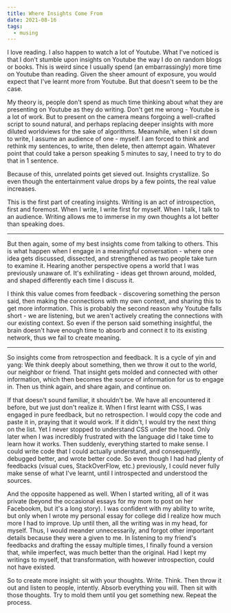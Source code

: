 ```yaml
---
title: Where Insights Come From 
date: 2021-08-16
tags:
  - musing
---
```


I love reading. I also happen to watch a lot of Youtube. What I've noticed is that I don't stumble upon insights on Youtube the way I do on random blogs or books. This is weird since I usually spend (an embarrassingly) more time on Youtube than reading. Given the sheer amount of exposure, you would expect that I've learnt more from Youtube. But that doesn't seem to be the case.

My theory is, people don't spend as much time thinking about what they are presenting on Youtube as they do writing. Don't get me wrong - Youtube is a lot of work. But to present on the camera means forgoing a well-crafted script to sound natural, and perhaps replacing deeper insights with more diluted worldviews for the sake of algorithms. Meanwhile, when I sit down to write, I assume an audience of one - myself. I am forced to think and rethink my sentences, to write, then delete, then attempt again. Whatever point that could take a person speaking 5 minutes to say, I need to try to do that in 1 sentence. 

Because of this, unrelated points get sieved out. Insights crystallize. So even though the entertainment value drops by a few points, the real value increases.

This is the first part of creating insights. Writing is an act of introspection, first and foremost. When I write, I write first for myself. When I talk, I talk to an audience. Writing allows me to immerse in my own thoughts a lot better than speaking does.

---

But then again, some of my best insights come from talking to others. This is what happen when I engage in a meaningful conversation - where one idea gets discussed, dissected, and strengthened as two people take turn to examine it. Hearing another perspective opens a world that I was previously unaware of. It's exhilirating - ideas get thrown around, molded, and shaped differently each time I discuss it.

I think this value comes from feedback - discovering something the person said, then making the connections with my own context, and sharing this to get more information. This is probably the second reason why Youtube falls short - we are listening, but we aren't actively creating the connections with our existing context. So even if the person said something insightful, the brain doesn't have enough time to absorb and connect it to its existing network, thus we fail to create meaning.

---

So insights come from retrospection and feedback. It is a cycle of yin and yang: We think deeply about something, then we throw it out to the world, our neighbor or friend. That insight gets molded and connected with other information, which then becomes the source of information for us to engage in. Then us think again, and share again, and continue on.

If that doesn't sound familiar, it shouldn't be. We have all encountered it before, but we just don't realize it. When I first learnt with CSS, I was engaged in pure feedback, but no retrospection. I would copy the code and paste it in, praying that it would work. If it didn't, I would try the next thing on the list. Yet I never stopped to understand CSS under the hood. Only later when I was incredibly frustrated with the language did I take time to learn how it works. Then suddenly, everything started to make sense. I could write code that I could actually understand, and consequently, debugged better, and wrote better code. So even though I had had plenty of feedbacks (visual cues, StackOverFlow, etc.) previously, I could never fully make sense of what I've learnt, until I introspected and understood the sources.

And the opposite happened as well. When I started writing, all of it was private (beyond the occasional essays for my mom to post on her Facebookm, but it's a long story). I was confident with my ability to write, but only when I wrote my personal essay for college did I realize how much more I had to improve. Up until then, all the writing was in my head, for myself. Thus, I would meander unnecessarily, and forgot other important details because they were a given to me. In listening to my friend's feedbacks and drafting the essay multiple times, I finally found a version that, while imperfect, was much better than the original. Had I kept my writings to myself, that transformation, with however introspection, could not have existed.

So to create more insight: sit with your thoughts. Write. Think. Then throw it out and listen to people, intently. Absorb everything you will. Then sit with those thoughts. Try to mold them until you get something new. Repeat the process.
